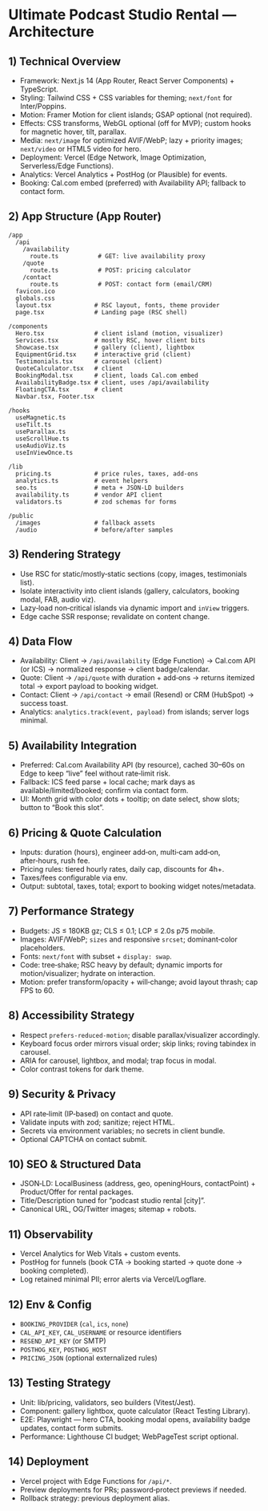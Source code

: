 # Ultimate Podcast Studio Rental — Architecture

## 1) Technical Overview
- Framework: Next.js 14 (App Router, React Server Components) + TypeScript.
- Styling: Tailwind CSS + CSS variables for theming; `next/font` for Inter/Poppins.
- Motion: Framer Motion for client islands; GSAP optional (not required).
- Effects: CSS transforms, WebGL optional (off for MVP); custom hooks for magnetic hover, tilt, parallax.
- Media: `next/image` for optimized AVIF/WebP; lazy + priority images; `next/video` or HTML5 video for hero.
- Deployment: Vercel (Edge Network, Image Optimization, Serverless/Edge Functions).
- Analytics: Vercel Analytics + PostHog (or Plausible) for events.
- Booking: Cal.com embed (preferred) with Availability API; fallback to contact form.

## 2) App Structure (App Router)
```
/app
  /api
    /availability
      route.ts           # GET: live availability proxy
    /quote
      route.ts           # POST: pricing calculator
    /contact
      route.ts           # POST: contact form (email/CRM)
  favicon.ico
  globals.css
  layout.tsx            # RSC layout, fonts, theme provider
  page.tsx              # Landing page (RSC shell)

/components
  Hero.tsx              # client island (motion, visualizer)
  Services.tsx          # mostly RSC, hover client bits
  Showcase.tsx          # gallery (client), lightbox
  EquipmentGrid.tsx     # interactive grid (client)
  Testimonials.tsx      # carousel (client)
  QuoteCalculator.tsx   # client
  BookingModal.tsx      # client, loads Cal.com embed
  AvailabilityBadge.tsx # client, uses /api/availability
  FloatingCTA.tsx       # client
  Navbar.tsx, Footer.tsx

/hooks
  useMagnetic.ts
  useTilt.ts
  useParallax.ts
  useScrollHue.ts
  useAudioViz.ts
  useInViewOnce.ts

/lib
  pricing.ts            # price rules, taxes, add-ons
  analytics.ts          # event helpers
  seo.ts                # meta + JSON-LD builders
  availability.ts       # vendor API client
  validators.ts         # zod schemas for forms

/public
  /images               # fallback assets
  /audio                # before/after samples
```

## 3) Rendering Strategy
- Use RSC for static/mostly‑static sections (copy, images, testimonials list).
- Isolate interactivity into client islands (gallery, calculators, booking modal, FAB, audio viz).
- Lazy‑load non‑critical islands via dynamic import and `inView` triggers.
- Edge cache SSR response; revalidate on content change.

## 4) Data Flow
- Availability: Client → `/api/availability` (Edge Function) → Cal.com API (or ICS) → normalized response → client badge/calendar.
- Quote: Client → `/api/quote` with duration + add‑ons → returns itemized total → export payload to booking widget.
- Contact: Client → `/api/contact` → email (Resend) or CRM (HubSpot) → success toast.
- Analytics: `analytics.track(event, payload)` from islands; server logs minimal.

## 5) Availability Integration
- Preferred: Cal.com Availability API (by resource), cached 30–60s on Edge to keep “live” feel without rate‑limit risk.
- Fallback: ICS feed parse + local cache; mark days as available/limited/booked; confirm via contact form.
- UI: Month grid with color dots + tooltip; on date select, show slots; button to “Book this slot”.

## 6) Pricing & Quote Calculation
- Inputs: duration (hours), engineer add‑on, multi‑cam add‑on, after‑hours, rush fee.
- Pricing rules: tiered hourly rates, daily cap, discounts for 4h+.
- Taxes/fees configurable via env.
- Output: subtotal, taxes, total; export to booking widget notes/metadata.

## 7) Performance Strategy
- Budgets: JS ≤ 180KB gz; CLS ≤ 0.1; LCP ≤ 2.0s p75 mobile.
- Images: AVIF/WebP; `sizes` and responsive `srcset`; dominant‑color placeholders.
- Fonts: `next/font` with subset + `display: swap`.
- Code: tree‑shake; RSC heavy by default; dynamic imports for motion/visualizer; hydrate on interaction.
- Motion: prefer transform/opacity + will‑change; avoid layout thrash; cap FPS to 60.

## 8) Accessibility Strategy
- Respect `prefers-reduced-motion`; disable parallax/visualizer accordingly.
- Keyboard focus order mirrors visual order; skip links; roving tabindex in carousel.
- ARIA for carousel, lightbox, and modal; trap focus in modal.
- Color contrast tokens for dark theme.

## 9) Security & Privacy
- API rate‑limit (IP‑based) on contact and quote.
- Validate inputs with zod; sanitize; reject HTML.
- Secrets via environment variables; no secrets in client bundle.
- Optional CAPTCHA on contact submit.

## 10) SEO & Structured Data
- JSON‑LD: LocalBusiness (address, geo, openingHours, contactPoint) + Product/Offer for rental packages.
- Title/Description tuned for “podcast studio rental [city]”.
- Canonical URL, OG/Twitter images; sitemap + robots.

## 11) Observability
- Vercel Analytics for Web Vitals + custom events.
- PostHog for funnels (book CTA → booking started → quote done → booking completed).
- Log retained minimal PII; error alerts via Vercel/Logflare.

## 12) Env & Config
- `BOOKING_PROVIDER` (`cal`, `ics`, `none`)
- `CAL_API_KEY`, `CAL_USERNAME` or resource identifiers
- `RESEND_API_KEY` (or SMTP)
- `POSTHOG_KEY`, `POSTHOG_HOST`
- `PRICING_JSON` (optional externalized rules)

## 13) Testing Strategy
- Unit: lib/pricing, validators, seo builders (Vitest/Jest).
- Component: gallery lightbox, quote calculator (React Testing Library).
- E2E: Playwright — hero CTA, booking modal opens, availability badge updates, contact form submits.
- Performance: Lighthouse CI budget; WebPageTest script optional.

## 14) Deployment
- Vercel project with Edge Functions for `/api/*`.
- Preview deployments for PRs; password‑protect previews if needed.
- Rollback strategy: previous deployment alias.

